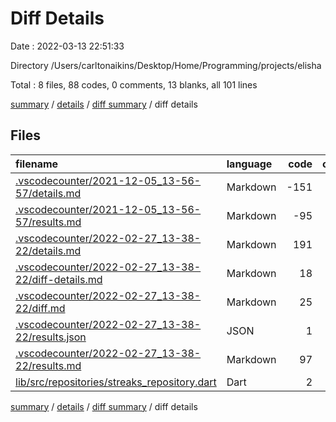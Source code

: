 # Diff Details

Date : 2022-03-13 22:51:33

Directory /Users/carltonaikins/Desktop/Home/Programming/projects/elisha

Total : 8 files,  88 codes, 0 comments, 13 blanks, all 101 lines

[summary](results.md) / [details](details.md) / [diff summary](diff.md) / diff details

## Files
| filename | language | code | comment | blank | total |
| :--- | :--- | ---: | ---: | ---: | ---: |
| [.vscodecounter/2021-12-05_13-56-57/details.md](/.vscodecounter/2021-12-05_13-56-57/details.md) | Markdown | -151 | 0 | -6 | -157 |
| [.vscodecounter/2021-12-05_13-56-57/results.md](/.vscodecounter/2021-12-05_13-56-57/results.md) | Markdown | -95 | 0 | -7 | -102 |
| [.vscodecounter/2022-02-27_13-38-22/details.md](/.vscodecounter/2022-02-27_13-38-22/details.md) | Markdown | 191 | 0 | 6 | 197 |
| [.vscodecounter/2022-02-27_13-38-22/diff-details.md](/.vscodecounter/2022-02-27_13-38-22/diff-details.md) | Markdown | 18 | 0 | 6 | 24 |
| [.vscodecounter/2022-02-27_13-38-22/diff.md](/.vscodecounter/2022-02-27_13-38-22/diff.md) | Markdown | 25 | 0 | 7 | 32 |
| [.vscodecounter/2022-02-27_13-38-22/results.json](/.vscodecounter/2022-02-27_13-38-22/results.json) | JSON | 1 | 0 | 0 | 1 |
| [.vscodecounter/2022-02-27_13-38-22/results.md](/.vscodecounter/2022-02-27_13-38-22/results.md) | Markdown | 97 | 0 | 7 | 104 |
| [lib/src/repositories/streaks_repository.dart](/lib/src/repositories/streaks_repository.dart) | Dart | 2 | 0 | 0 | 2 |

[summary](results.md) / [details](details.md) / [diff summary](diff.md) / diff details